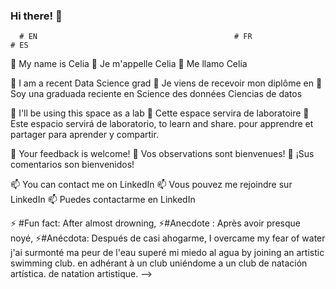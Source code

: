 ### Hi there! 👋


      # EN                                            # FR                                             # ES
🔭 My name is Celia                           🔭 Je m'appelle Celia                         🔭 Me llamo Celia
 
🌱 I am a recent Data Science grad            🌱 Je viens de recevoir mon diplôme en        🌱 Soy una graduada reciente en
                                                 Science des données                          Ciencias de datos

🔭 I'll be using this space as a lab          🔭 Cette espace servira de laboratoire        🔭  Este espacio servirá de laboratorio, 
   to learn and share.                           pour apprendre et partager                       para aprender y compartir.

🤔 Your feedback is welcome!                  🤔 Vos observations sont bienvenues!          🤔 ¡Sus comentarios son bienvenidos!

📫 You can contact me on LinkedIn             📫 Vous pouvez me rejoindre sur LinkedIn      📫 Puedes contactarme en LinkedIn

⚡ #Fun fact: After almost drowning,            ⚡#Anecdote : Après avoir presque noyé,        ⚡#Anécdota: Después de casi ahogarme,
  I overcame my fear of water                    j'ai surmonté ma peur de l'eau                superé mi miedo al agua
  by joining an artistic swimming club.          en adhérant à un club                         uniéndome a un club de natación artística.
                                                 de natation artistique.
-->
